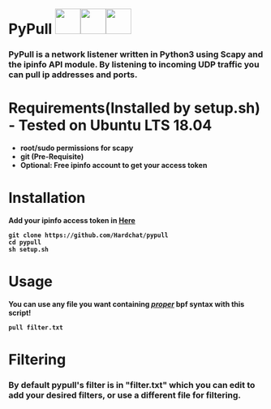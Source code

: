 <h1>PyPull   <img src="https://upload.wikimedia.org/wikipedia/en/3/3a/Scapy_logo.png" width="50" height="50"></img><img src="https://upload.wikimedia.org/wikipedia/commons/thumb/c/c3/Python-logo-notext.svg/1024px-Python-logo-notext.svg.png" width="50" height="50"></img><img src="https://upload.wikimedia.org/wikipedia/commons/thumb/9/94/Ubuntu_logoib.svg/1200px-Ubuntu_logoib.svg.png" height="50" width="50"></img></h1> 

<h3>PyPull is a network listener written in Python3 using Scapy and the ipinfo API module. By listening to incoming UDP traffic you can pull ip addresses and ports.</h3>
<h1>Requirements(Installed by setup.sh) - Tested on Ubuntu LTS 18.04</h1>
<ul><strong><b>
 <li>root/sudo permissions for scapy</li>
 <li>git (Pre-Requisite)</li>
 <li>Optional: Free ipinfo account to get your access token  </li>
</ul></b></strong>

<h1>Installation</h1>
<strong>
 Add your ipinfo access token in <a href="pypull.py#L6">Here</a> 
 
 ```
 git clone https://github.com/Hardchat/pypull
 cd pypull
 sh setup.sh
 ```

</strong>

<h1>Usage</h1> 
<b>You can use any file you want containing <u><em>proper</em></u> bpf syntax with this script!</b>

<strong>

```pull filter.txt```

</strong>

<h1>Filtering</h1>

<h3>By default pypull's filter is in "filter.txt" which you can edit to add your desired filters, or use a different file for filtering.</h3>
